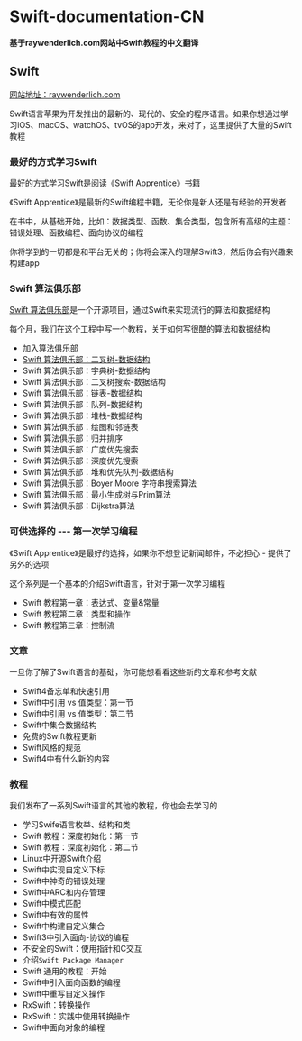 # Swift-documentation-CN

**基于raywenderlich.com网站中Swift教程的中文翻译**

## Swift

[网站地址：raywenderlich.com](www.raywenderlich.com)

Swift语言苹果为开发推出的最新的、现代的、安全的程序语言。如果你想通过学习iOS、macOS、watchOS、tvOS的app开发，来对了，这里提供了大量的Swift教程

### 最好的方式学习Swift

最好的方式学习Swift是阅读《Swift Apprentice》书籍

《Swift Apprentice》是最新的Swift编程书籍，无论你是新人还是有经验的开发者

在书中，从基础开始，比如：数据类型、函数、集合类型，包含所有高级的主题：错误处理、函数编程、面向协议的编程

你将学到的一切都是和平台无关的；你将会深入的理解Swift3，然后你会有兴趣来构建app

### Swift 算法俱乐部

[Swift 算法俱乐部](https://github.com/raywenderlich/swift-algorithm-club)是一个开源项目，通过Swift来实现流行的算法和数据结构

每个月，我们在这个工程中写一个教程，关于如何写很酷的算法和数据结构

* 加入算法俱乐部
* [Swift 算法俱乐部：二叉树-数据结构](二叉树-数据结构/README.md)
* Swift 算法俱乐部：字典树-数据结构
* Swift 算法俱乐部：二叉树搜索-数据结构
* Swift 算法俱乐部：链表-数据结构
* Swift 算法俱乐部：队列-数据结构
* Swift 算法俱乐部：堆栈-数据结构
* Swift 算法俱乐部：绘图和邻链表
* Swift 算法俱乐部：归并排序
* Swift 算法俱乐部：广度优先搜索
* Swift 算法俱乐部：深度优先搜索
* Swift 算法俱乐部：堆和优先队列-数据结构
* Swift 算法俱乐部：Boyer Moore 字符串搜索算法
* Swift 算法俱乐部：最小生成树与Prim算法
* Swift 算法俱乐部：Dijkstra算法

### 可供选择的 --- 第一次学习编程

《Swift Apprentice》是最好的选择，如果你不想登记新闻邮件，不必担心 - 提供了另外的选项

这个系列是一个基本的介绍Swift语言，针对于第一次学习编程

* Swift 教程第一章：表达式、变量&常量
* Swift 教程第二章：类型和操作
* Swift 教程第三章：控制流

### 文章

一旦你了解了Swift语言的基础，你可能想看看这些新的文章和参考文献

* Swift4备忘单和快速引用
* Swift中引用 vs 值类型：第一节
* Swift中引用 vs 值类型：第二节
* Swift中集合数据结构
* 免费的Swift教程更新
* Swift风格的规范
* Swift4中有什么新的内容

### 教程

我们发布了一系列Swift语言的其他的教程，你也会去学习的

* 学习Swife语言枚举、结构和类
* Swift 教程：深度初始化：第一节
* Swift 教程：深度初始化：第二节
* Linux中开源Swift介绍
* Swift中实现自定义下标
* Swift中神奇的错误处理
* Swift中ARC和内存管理
* Swift中模式匹配
* Swift中有效的属性
* Swift中构建自定义集合
* Swift3中引入面向-协议的编程
* 不安全的Swift：使用指针和C交互
* 介绍`Swift Package Manager`
* Swift 通用的教程：开始
* Swift中引入面向函数的编程
* Swift中重写自定义操作
* RxSwift：转换操作
* RxSwift：实践中使用转换操作
* Swift中面向对象的编程